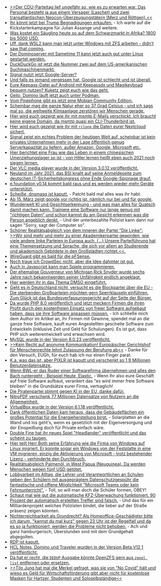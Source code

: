 * [>>Der CDU-Parteitag lief ungefähr so, wie es zu erwarten war. Das Personal besteht ja aus einem Versager (Laschet) und zwei transatlantischen Neocon-Überzeugungstätern (Merz und Röttgen).<<](https://blog.fefe.de/?ts=9efdddd4)
* [Ihr könnt jetzt bei Trump Begnadigungen erkaufen.](https://www.nytimes.com/2021/01/17/us/politics/trump-pardons.html) - Ich warte auf die Kickstarterkampagne für Julian Assange und weitere.
* [Was kostet ein Säugling heute so auf dem Schwarzmarkt in Afrika? 1800 bis 5000 USD.](https://netzfrauen.org/2021/01/17/africa-17/)
* [Uff, dank WSL2 kann man jetzt unter Windows mit ZFS arbeiten - didn't saw that coming.](https://wsl.dev/wsl2-kernel-zfs/)
* [Der Dominoserver mit Sametime 11 kann jetzt auch gut unter Linux gestartet werden.](http://blog.nashcom.de/nashcomblog.nsf/dx/domino-start-script-sametime-11-support.htm)
* [DuckDuckGo ist jetzt die Nummer zwei auf dem US-amerikanischen Suchmaschinenmarkt.](https://www.bleepingcomputer.com/news/technology/privacy-focused-search-engine-duckduckgo-grew-by-62-percent-in-2020/)
* [Signal nutzt jetzt Google-Server?](https://www.kuketz-blog.de/signal-neue-signal-gruppen-nutzen-google-server/)
* [Und falls es jemand vergessen hat, Google ist schlecht und ist überall.](https://www.kuketz-blog.de/das-kranke-www-stop-using-google-web-services/)
* [Eure Keepass-Datei auf Android mit Keepassdx und Magikeyboad bequem nutzen? Kuketz zeigt euch wie das geht.](https://www.kuketz-blog.de/keepassdx-magikeyboard-und-autofill-im-android-alltag-nutzen-passwoerter-teil2/)
* [Geilo, Domino läuft jetzt auch unter Podman.](http://blog.nashcom.de/nashcomblog.nsf/dx/introducing-domino-container-script-for-podman-an-docker.htm)
* [Vom Pinephone gibt es jetzt eine Mobian Community Edition.](https://www.pine64.org/2021/01/17/mobian-community-edition/)
* [Scheinbar mag die ganze Natur eher so 37 Grad Celsius - und ich sags mal so, die weltweite Klimaanlage zerstören wir Menschen gerade.](https://www.sonnenseite.com/de/wissenschaft/erderwaermung-aus-senken-werden-co2-quellen/)
* [Hier wird euch gezeigt wie ihr mit msmtp E-Mails verschickt. Ich braucht keine eigene Domain, da msmtp quasi ein CLI-Thunderbird ist.](https://goneuland.de/raspberry-pi-e-mails-versenden-mit-msmtp/)
* [Hier wird euch gezeigt wie ihr mit `rclone` die Daten eurer Nextcloud sichert.](https://goneuland.de/raspberry-pi-nextcloud-backup-mittels-rclone-erstellen/)
* [Signal zeigt ein echtes Problem der heutigen Welt auf, scheinbar ist kein privates Unternehmen mehr in der Lage öffentlich genug Serverkapazität zu liefern, außer Amazon, Google, Microsoft etc.](https://www.kuketz-blog.de/signal-jegliche-kommunikation-erfolgt-ueber-tech-giganten-wie-amazon-microsoft-google-und-cloudflare/)
* [Hier berichtet eine Frau wie das Leben in einem chinesischen Umerziehungslager so ist - von Hitler lernen heißt eben auch 2021 noch siegen lernen.](https://netzfrauen.org/2021/01/18/xinjiang-2/)
* [Der VLC media player wurde in der Version 3.0.12 veröffentlicht.](https://www.planet3dnow.de/cms/60742-vlc-media-player-3-0-12/)
* [Neuland im Jahr 2021, das BSI knallt auf seine Anmeldeseite zum deutschen IT-Sicherheitskongress ohne Ende Google-Spionage drauf.](https://www.kuketz-blog.de/bsi-anmeldeseite-zum-17-deutscher-it-sicherheitskongress-mit-google-verwanzt/)
* [e.foundation v0.14 kommt bald raus und es werden wieder mehr Geräte unterstützt.](https://community.e.foundation/t/week-03-2021-development-and-testing-updates/25947)
* [Scheiße, dnsmasq ist kaputt.](https://blog.fefe.de/?ts=9ef6cbfa) - Patcht bald mal alles was ihr habt.
* [Ab 15. März zeigt google vor richtig ist, nämlich nur bei und für google.](https://blog.fefe.de/?ts=9ef6c7ab)
* [Wunderwelt KI und Gesichtserkennung - und was man alles für Quatsch damit machen kann. Trainiere eine Software nur lange genug mit "richtigen Daten" und schon kannst du am Gesicht erkennen was die Person angeblich denkt.](https://www.golem.de/news/gesichtserkennung-wenn-das-gesicht-die-politische-einstellung-verraet-2101-153512.html) - Und der unterbezahlte Polizist kann dann nur sagen "Sorry, sagt der Computer so".
* [Schöner Realitätsabgleich von dem inneren der Partei "Die Linke": >>Wir sind mehr und mehr zu einer Akademikerpartei geworden, wie viele andere linke Parteien in Europa auch. (…) Unsere Parteiführung hat eine Themensetzung und Sprache, die sich vor allem an Studierende und akademisch Gebildete in den Großstädten richtet.<<.](https://tuxproject.de/blog/2021/01/mehr-jans-fuer-deutschland-5-reichtum-den-reichen/)
* [WireGuard gibt es bald für die pFSense.](https://www.phoronix.com/scan.php?page=news_item&px=WireGuard-pfSense-Introduced)
* [Noch traue ich CrowdSec nicht, aber die Idee dahinter ist gut.](https://opensource.com/article/21/1/crowdsec-rest-api)
* [Auch in Javascript kann man Spiele programmieren.](https://opensource.com/article/21/1/learn-javascript)
* [Der ehemalige Gouverneur von Michigan Rick Snyder wurde sechs Jahre nach bekanntwerden seiner Unfähigkeit endlich angeklagt.](https://netzfrauen.org/2021/01/20/flint/)
* [Hier werden ihr in das Thema DMSO eingeführt.](https://www.gesundheits-universum.de/dmso-wunder-mittel-fuer-wundheilung/)
* [Geht es in Deutschland nicht, versucht es die Blockpartei über die EU - Die sterbenden Großparteien möchten gern Sperrklauseln einführen. Zum Glück ist das Bundesverfassungsgericht auf der Seite der Bürger.](https://www.patrick-breyer.de/?p=594708)
* [Da wurde PHP 8.0 veröffentlich und jetzt meckern Firmen die ihren Profit durch den kostenfreien Einsatz von freier Software aufgebaut haben, dass sie ihre Software anpassen müssen.](https://stitcher.io/blog/a-storm-in-a-glass-of-water) - Ich schließe mich dem Author im Artikel an, ihr Firmen mit Gewinne, spendet mal an die ganze freie Software, kauft euren Angestellten gescheite Software zum Entwickeln (inklusive Zeit und Geld für Schulungen). Es ist gut, dass PHP sich weiterentwickelt und erwachsen wird.
* [MySQL wurde in der Version 8.0.23 veröffentlicht.](https://www.percona.com/blog/2021/01/20/mysql-8-0-23-is-available-highlighting-some-important-points/)
* [>>Kein Recht auf anonyme Kommunikation! Europäischer Gerichtshof für Menschenrechte lehnt Zulassung der Berufung ab<<](https://www.patrick-breyer.de/?p=594836) - Danke für den Versuch, EUGh, für euch hab ich nur einen Finger parat.
* [K.a. was das ist, aber PIXLR ist kaputt und verschenkt so 1,9 Millionen Benutzerdatensätze.](https://www.bleepingcomputer.com/news/security/hacker-posts-19-million-pixlr-user-records-for-free-on-forum/)
* [Wenn BWL-er das Ruder einer Softwarefirma übernehmen und alles den Bach runtergeht - Beispiel Heute, Elastic.](https://www.percona.com/blog/2021/01/20/keeping-open-source-open-or-why-open-is-better/) - Wenn Ihr also eure Geschäft auf freie Software aufbaut, verankert das "es wird immer freie Software bleiben" in die Grundsätze eurer Firma, vertraglich!
* [Die Piratenpartei stimmt gegen KI in der EU, danke dafür.](https://www.patrick-breyer.de/?p=594839)
* [NitroPDF verschenk 77 Millionen Datensätze von Nutzern an die Allgemeinheit.](https://www.bleepingcomputer.com/news/security/hacker-leaks-full-database-of-77-million-nitro-pdf-user-records/)
* [VirtualBox wurde in der Version 6.1.18 veröffentlicht.](https://www.planet3dnow.de/cms/60767-virtualbox-6-1-18/)
* [Dank öffentlichen Daten kam heraus, dass die Gebäudeflächen ein großes Potential für die Energieherstellung birgt.](https://www.sonnenseite.com/de/energie/strom-von-der-hauswand/) - Solarplatten an die Wand und los geht's, wenn es gesetzlich mit der Eigenversorgung und der Einspeißung doch für Private einfach wäre.
* [Double Fine hat ihr neues Spiel "Headlander" veröffentlicht und das scheint zu taugen.](https://www.onli-blogging.de/2005/UEberraschend-gut-Headlander.html)
* [Hier teilt Herr Both seine Erfahrung wie die Firma von Windows auf Linux migriert. Er konnte sogar ein Windows von der Festplatte in eine VM migrieren, einzig die Aktivierung von Microsoft - trotz bestehender Lizenz - verhinderte den Durchbruch.](https://opensource.com/article/21/1/virtualbox-windows-linux)
* [Realitätsabgleich Palmenöl, in West Papua (Neuguinea). Da werden Menschen wegen fünf USD getötet.](https://netzfrauen.org/2021/01/21/papua-2/)
* [Lobbyarbeit im Alltag, die Lehrer und Verantwortlichen an Schulen geben den Schülern mit ausgeprägtem Datenschutzgespühr die fantastische und offene Möglichkeit "Microsoft Teams oder kein Fehrnunterricht".](https://netzpolitik.org/2021/microsoft-teams-oder-nichts/) - Toll, so will man doch die Schüler formen, OBEY!
* [Schaut mal wie gut die automatische KFZ-Überwachung funktioniert. 90 Prozent der automatisch erstellten Treffer sind falsch.](https://www.patrick-breyer.de/?p=594847) - Und das für ein Milliardenprojekt welches Polizisten bindet, die lieber auf der Straße präsenz zeigen könnten.
* [Nichterreichbarkeit als Grundrecht? Als Homeoffice-Geschädigter bitte ich darum, "kannst du mal kurz" gegen 23 Uhr ist der Regelfall und da es so ja funktioniert, werden die Probleme nicht behoben.](https://netzpolitik.org/2021/homeoffice-eu-abgeordnete-fordern-recht-auf-abschalten/) - Ach und ganz hamburgerisch, Überstunden sind mit dem Grundgehalt abgegolten.
* [RDP ist kaputt.](https://www.bleepingcomputer.com/news/security/windows-remote-desktop-servers-now-used-to-amplify-ddos-attacks/)
* [HCL Notes, Domino und Traveler wurden in der Version Beta V12 1 veröffentlicht.](http://blog.nashcom.de/nashcomblog.nsf/dx/notes-domino-traveler-v12-beta1-released.htm)
* [Da hat er recht, die `DEDUP` Ausgabe könnte OpenZFS gern aus `zpool list` entfernen oder ersetzen.](https://utcc.utoronto.ca/~cks/space/blog/solaris/ZFSDedupLingeringSign)
* [>>Tilo Jung hat mal die Merkel gefragt, was sie von "No Covid" hält und wieso es Geld für Wirtschaftsförderung gibt aber nicht für kostenlose Masken für Hartzer, Studenten und Soloselbständige<<](https://blog.fefe.de/?ts=9ef47310)

